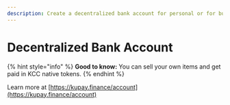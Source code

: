 ```yaml
---
description: Create a decentralized bank account for personal or for business use
---
```


# Decentralized Bank Account

{% hint style="info" %}
**Good to know:** You can sell your own items and get paid in KCC native tokens.
{% endhint %}

Learn more at [https://kupay.finance/account](https://kupay.finance/account)
